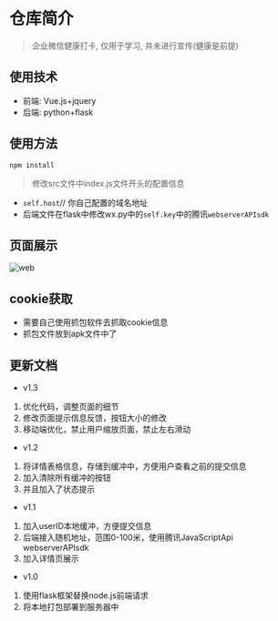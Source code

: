 # 仓库简介

> 企业微信健康打卡, 仅用于学习, 并未进行宣传(健康是前提)

## 使用技术

* 前端: Vue.js+jquery
* 后端: python+flask

## 使用方法

```JS
npm install
```

> 修改src文件中index.js文件开头的配置信息

* `self.host`// 你自己配置的域名地址
* 后端文件在flask中修改wx.py中的`self.key`中的腾讯`webserverAPIsdk`

## 页面展示

![web](https://gitee.com/rbozo/picgo_image/raw/master/image/0/e99e570c346af8f502061161e9fe1de.png)

## cookie获取

* 需要自己使用抓包软件去抓取cookie信息
* 抓包文件放到apk文件中了

## 更新文档

* v1.3

1. 优化代码，调整页面的细节
2. 修改页面提示信息反馈，按钮大小的修改
3. 移动端优化，禁止用户缩放页面，禁止左右滑动

* v1.2

1. 将详情表格信息，存储到缓冲中，方便用户查看之前的提交信息
2. 加入清除所有缓冲的按钮
3. 并且加入了状态提示

* v1.1

1. 加入userID本地缓冲，方便提交信息
2. 后端接入随机地址，范围0-100米，使用腾讯JavaScriptApi  webserverAPIsdk
3. 加入详情页展示

* v1.0

1. 使用flask框架替换node.js前端请求
2. 将本地打包部署到服务器中
